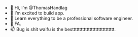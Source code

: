 - 👋 Hi, I’m @ThomasHandlag
- 👀 I’m excited to build app.
- 🌱 Learn everything to be a professional software engineer.
- 💞️ FA. 
- 📫 Bug is shit waifu is the besttttttttttttttttttttttttttttt.
<!---
ThomasHandlag/ThomasHandlag is a ✨ special ✨ repository because its `README.md` (this file) appears on your GitHub profile.
You can click the Preview link to take a look at your changes.
--->
